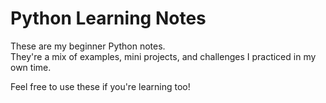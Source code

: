 # Python Learning Notes 

These are my beginner Python notes.  
They're a mix of examples, mini projects, and challenges I practiced in my own time.

Feel free to use these if you're learning too!
